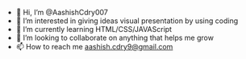 - 👋 Hi, I’m @AashishCdry007
- 👀 I’m interested in giving ideas visual presentation by using coding
- 🌱 I’m currently learning HTML/CSS/JAVAScript
- 💞️ I’m looking to collaborate on anything that helps me grow
- 📫 How to reach me aashish.cdry9@gmail.com

<!---
AashishCdry007/AashishCdry007 is a ✨ special ✨ repository because its `README.md` (this file) appears on your GitHub profile.
You can click the Preview link to take a look at your changes.
--->
